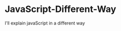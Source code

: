                            
# JavaScript-Different-Way
I'll explain javaScript in a different way       
  










